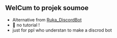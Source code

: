 ## WelCum to projek soumoe

- Alternative from [Ruka_DiscordBot](https://github.com/faris0520/ruka_discordbot)
- 🤔 no tutorial !
- just for ppl who understan to make a discrod bot

